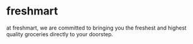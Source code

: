 # freshmart
at freshmart, we are committed to bringing you the freshest and highest quality groceries directly to your doorstep.
